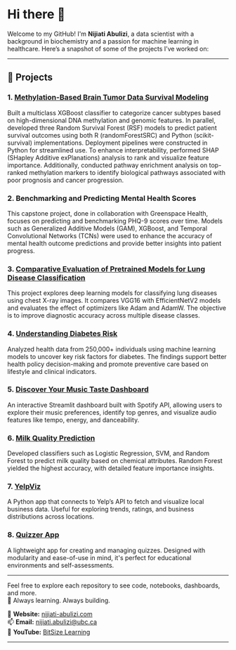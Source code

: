 # Hi there 👋

Welcome to my GitHub! I'm **Nijiati Abulizi**, a data scientist with a background in biochemistry and a passion for machine learning in healthcare. Here’s a snapshot of some of the projects I’ve worked on:

---

## 🔬 Projects
### 1. [**Methylation-Based Brain Tumor Data Survival Modeling**](https://github.com/nijiati-abulizi/Glioma)
Built a multiclass XGBoost classifier to categorize cancer subtypes based on high-dimensional DNA methylation and genomic features. In parallel, developed three Random Survival Forest (RSF) models to predict patient survival outcomes using both R (randomForestSRC) and Python (scikit-survival) implementations. Deployment pipelines were constructed in Python for streamlined use.
To enhance interpretability, performed SHAP (SHapley Additive exPlanations) analysis to rank and visualize feature importance. Additionally, conducted pathway enrichment analysis on top-ranked methylation markers to identify biological pathways associated with poor prognosis and cancer progression.

### 2. **Benchmarking and Predicting Mental Health Scores**
This capstone project, done in collaboration with Greenspace Health, focuses on predicting and benchmarking PHQ-9 scores over time. Models such as Generalized Additive Models (GAM), XGBoost, and Temporal Convolutional Networks (TCNs) were used to enhance the accuracy of mental health outcome predictions and provide better insights into patient progress.

### 3. [**Comparative Evaluation of Pretrained Models for Lung Disease Classification**](https://github.com/nijiati-abulizi/cnn_lung_disease)
This project explores deep learning models for classifying lung diseases using chest X-ray images. It compares VGG16 with EfficientNetV2 models and evaluates the effect of optimizers like Adam and AdamW. The objective is to improve diagnostic accuracy across multiple disease classes.

### 4. [**Understanding Diabetes Risk**](https://github.com/nijiati-abulizi/diabetes_prediction)
Analyzed health data from 250,000+ individuals using machine learning models to uncover key risk factors for diabetes. The findings support better health policy decision-making and promote preventive care based on lifestyle and clinical indicators.

### 5. [**Discover Your Music Taste Dashboard**](https://github.com/nijiati-abulizi/spotify_dashboard)
An interactive Streamlit dashboard built with Spotify API, allowing users to explore their music preferences, identify top genres, and visualize audio features like tempo, energy, and danceability.

### 6. [**Milk Quality Prediction**](https://github.com/nijiati-abulizi/milk_quality_prediction)
Developed classifiers such as Logistic Regression, SVM, and Random Forest to predict milk quality based on chemical attributes. Random Forest yielded the highest accuracy, with detailed feature importance insights.

### 7. [**YelpViz**](https://github.com/nijiati-abulizi/yelp_api_wrapper)
A Python app that connects to Yelp’s API to fetch and visualize local business data. Useful for exploring trends, ratings, and business distributions across locations.

### 8. [**Quizzer App**](https://github.com/nijiati-abulizi/Quizzer)
A lightweight app for creating and managing quizzes. Designed with modularity and ease-of-use in mind, it's perfect for educational environments and self-assessments.

---

Feel free to explore each repository to see code, notebooks, dashboards, and more.  
🧠 Always learning. Always building.

🔗 **Website:** [nijiati-abulizi.com](https://nijiati-abulizi.com)  
📫 **Email:** nijiati.abulizi@ubc.ca  
🎥 **YouTube:** [BitSize Learning](https://www.youtube.com/@LearnBitSize)

---
